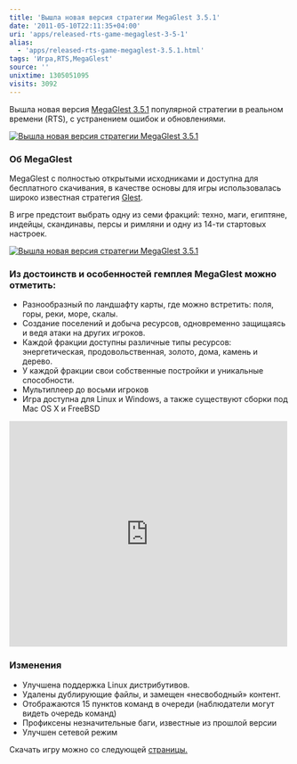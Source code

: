 ```yaml
---
title: 'Вышла новая версия стратегии MegaGlest 3.5.1'
date: '2011-05-10T22:11:35+04:00'
uri: 'apps/released-rts-game-megaglest-3-5-1'
alias: 
  - 'apps/released-rts-game-megaglest-3.5.1.html'
tags: 'Игра,RTS,MegaGlest'
source: ''
unixtime: 1305051095
visits: 3092
---
```

Вышла новая версия [MegaGlest 3.5.1](http://megaglest.org/) популярной стратегии в реальном времени (RTS), с устранением ошибок и обновлениями.

[![Вышла новая версия стратегии MegaGlest 3.5.1](img/2011/05/10/22-00/megaglest-1-5707381987-o.jpg)](img/2011/05/10/22-00/megaglest-1-5707381987-o.jpg)

### Об MegaGlest

MegaGlest с полностью открытыми исходниками и доступна для бесплатного скачивания, в качестве основы для игры использовалась широко известная стратегия [Glest](http://glest.org/).

В игре предстоит выбрать одну из семи фракций: техно, маги, египтяне, индейцы, скандинавы, персы и римляни и одну из 14-ти стартовых настроек.

[![Вышла новая версия стратегии MegaGlest 3.5.1](img/2011/05/10/22-00/megaglest-5707380649-o.jpg)](img/2011/05/10/22-00/megaglest-5707380649-o.jpg)

### Из достоинств и особенностей гемплея MegaGlest можно отметить:

*   Разнообразный по ландшафту карты, где можно встретить: поля, горы, реки, море, скалы.
*   Создание поселений и добыча ресурсов, одновременно защищаясь и ведя атаки на других игроков.
*   Каждой фракции доступны различные типы ресурсов: энергетическая, продовольственная, золото, дома, камень и дерево.
*   У каждой фракции свои собственные постройки и уникальные способности.
*   Мультиплеер до восьми игроков
*   Игра доступна для Linux и Windows, а также существуют сборки под Mac OS X и FreeBSD

<iframe width="500" height="405" src="http://www.youtube.com/embed/33Ez8mc_PUY" frameborder="0" allowfullscreen=""></iframe>

### Изменения

*   Улучшена поддержка Linux дистрибутивов.
*   Удалены дублирующие файлы, и замещен «несвободный» контент.
*   Отображаются 15 пунктов команд в очереди (наблюдатели могут видеть очередь команд)
*   Профиксены незначительные баги, известные из прошлой версии
*   Улучшен сетевой режим

Скачать игру можно со следующей [страницы.](http://megaglest.org/download.html)
